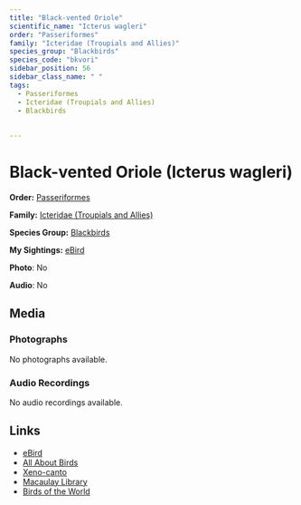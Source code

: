 ```yaml
---
title: "Black-vented Oriole"
scientific_name: "Icterus wagleri"
order: "Passeriformes"
family: "Icteridae (Troupials and Allies)"
species_group: "Blackbirds"
species_code: "bkvori"
sidebar_position: 56
sidebar_class_name: " "
tags: 
  - Passeriformes
  - Icteridae (Troupials and Allies)
  - Blackbirds
  
  
---
```


# Black-vented Oriole (Icterus wagleri)

**Order:** [Passeriformes](/tags/passeriformes)

**Family:** [Icteridae (Troupials and Allies)](/tags/icteridae-troupials-and-allies)

**Species Group:** [Blackbirds](/tags/blackbirds)

**My Sightings:** [eBird](https://ebird.org/lifelist?r=world&time=life&spp=bkvori)

**Photo**: No 

**Audio**: No

## Media
### Photographs
No photographs available.

### Audio Recordings
No audio recordings available.

## Links
* [eBird](https://ebird.org/species/bkvori) 
* [All About Birds](https://www.allaboutbirds.org/guide/bkvori) 
* [Xeno-canto](https://www.xeno-canto.org/species/icterus-wagleri) 
* [Macaulay Library](https://search.macaulaylibrary.org/catalog?taxonCode=bkvori&sort=rating_rank_desc)
* [Birds of the World](https://birdsoftheworld.org/bow/species/bkvori)
